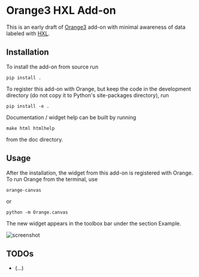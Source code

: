 # Orange3 HXL Add-on

This is an early draft of [Orange3](http://orange.biolab.si) add-on with minimal
awareness of data labeled with [HXL](https://hxlstandard.org/).

<!--
This is an example add-on for [Orange3](http://orange.biolab.si). Add-on can extend Orange either 
in scripting or GUI part, or in both. We here focus on the GUI part and implement a simple (empty) widget,
register it with Orange and add a new workflow with this widget to example tutorials.
-->

## Installation

To install the add-on from source run

    pip install .

To register this add-on with Orange, but keep the code in the development directory (do not copy it to 
Python's site-packages directory), run

    pip install -e .

Documentation / widget help can be built by running

    make html htmlhelp

from the doc directory.

## Usage


After the installation, the widget from this add-on is registered with Orange. To run Orange from the terminal,
use

    orange-canvas

or

    python -m Orange.canvas

The new widget appears in the toolbox bar under the section Example.

![screenshot](https://raw.githubusercontent.com/biolab/orange3-example-addon/master/screenshot.png)


## TODOs

- (...)

<!--
orange-canvas --no-welcome --no-splash

pip install orange3 Orange3-Geo Orange3-Timeseries orange3-text
pip install Orange3-Survival-Analysis
-->